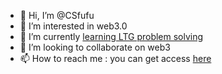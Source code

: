 - 👋 Hi, I’m @CSfufu
- 👀 I’m interested in web3.0
- 🌱 I’m currently [learning LTG problem solving](https://github.com/ai-agi/LLMs-Enhanced-Long-Text-Generation-Survey#readme_)
- 💞️ I’m looking to collaborate on web3
- 📫 How to reach me : you can get access [here](https://notion-next-six-rouge.vercel.app/)

<!---
CSfufu/CSfufu is a ✨ special ✨ repository because its `README.md` (this file) appears on your GitHub profile.
You can click the Preview link to take a look at your changes.
--->
